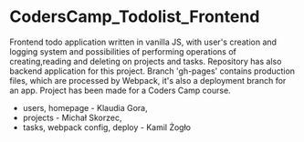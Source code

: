 # CodersCamp_Todolist_Frontend

Frontend todo application written in vanilla JS, with user's creation and logging system and possibilities of performing operations of creating,reading and deleting on projects and tasks. Repository has also backend application for this project. Branch 'gh-pages' contains
production files, which are processed by Webpack, it's also a deployment branch for an app. Project has been made for a Coders Camp course.

- users, homepage - Klaudia Gora,
- projects - Michał Skorzec,
- tasks, webpack config, deploy - Kamil Żogło
